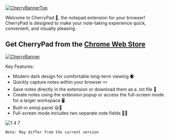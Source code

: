 [![CherryBannerTop](https://github.com/user-attachments/assets/3ffc5620-5520-43cf-8351-ff3893d6ef24)](https://chromewebstore.google.com/detail/cherrypad/fhneekooapbagkckacdlemielahijgfd?authuser=0&hl=en)


Welcome to CherryPad 🍒, the notepad extension for your browser!
CherryPad is designed to make your note-taking experience quick, convenient, and visually pleasing.


**Get CherryPad from the [Chrome Web Store](https://chromewebstore.google.com/detail/cherrypad/fhneekooapbagkckacdlemielahijgfd?authuser=0&hl=en)**
---
[![CherryBanner](https://github.com/user-attachments/assets/22da9be6-0207-4b34-9a68-780f0089904d)](https://chromewebstore.google.com/detail/cherrypad/fhneekooapbagkckacdlemielahijgfd?authuser=0&hl=en)

Key Features:
- Modern dark design for comfortable long-term viewing 🌒
- Quickly capture notes within your browser ✏️
- Save notes directly in the extension or download them as a .txt file 📝
- Create notes using the extension popup or access the full-screen mode for a larger workspace 🖥️
- Built-in emoji panel 😃🎉
- Full-screen mode includes two separate note fields 📝📝


![1 4 7](https://github.com/user-attachments/assets/ad0ea0ec-31fa-449d-938c-fe5e7b5ecb64)


```
Note: May differ from the current version
```
